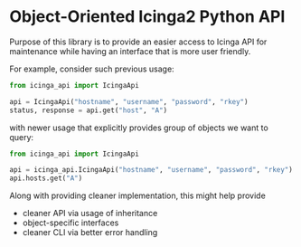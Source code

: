 # Object-Oriented Icinga2 Python API

Purpose of this library is to provide an easier access to Icinga API for maintenance while having an interface that is more user friendly.

For example, consider such previous usage:

```python
from icinga_api import IcingaApi

api = IcingaApi("hostname", "username", "password", "rkey")
status, response = api.get("host", "A")
```

with newer usage that explicitly provides group of objects we want to query:

```python
from icinga_api import IcingaApi

api = icinga_api.IcingaApi("hostname", "username", "password", "rkey")
api.hosts.get("A")

```

Along with providing cleaner implementation, this might help provide

* cleaner API via usage of inheritance
* object-specific interfaces
* cleaner CLI via better error handling
